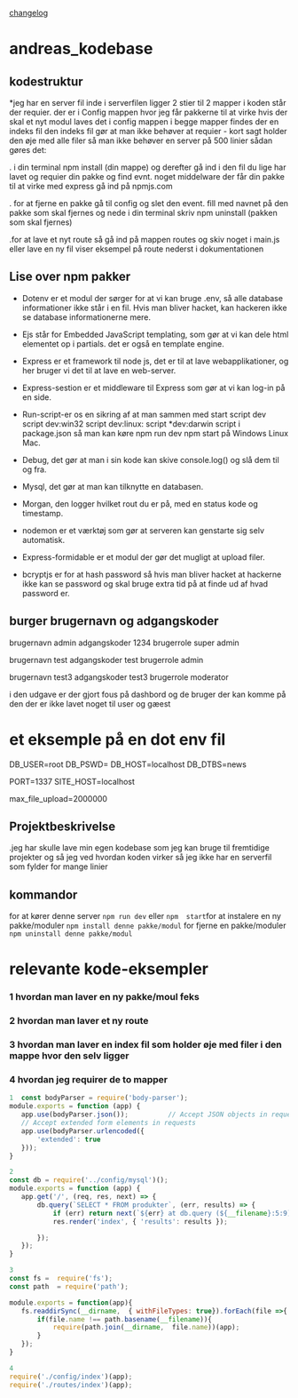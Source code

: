 [changelog](./CHANGELOG.md)
# andreas_kodebase

## kodestruktur 
*jeg har en server fil inde i serverfilen ligger 2 stier til 2 mapper  i koden står der requier. der er i Config mappen hvor jeg får pakkerne til at virke hvis der skal  et nyt modul  laves det i  config mappen 
i begge mapper findes der en indeks fil den indeks fil gør at man ikke behøver at requier - kort sagt holder den øje med alle filer  så man  ikke behøver en server på 500 linier
sådan gøres det:

. i din terminal npm install (din mappe) og derefter gå ind i den fil du lige har  lavet og requier din pakke og find evnt. noget middelware der får din pakke til at virke med express gå ind på npmjs.com

. for at fjerne en pakke gå til config og slet den event. fill  med navnet på den pakke som skal fjernes og nede i din terminal skriv npm uninstall (pakken som skal  fjernes)

.for at lave et nyt route så gå ind på mappen routes og skiv noget i main.js eller lave en ny fil viser eksempel på route nederst i dokumentationen
## Lise over  npm pakker
* Dotenv er et modul der sørger for at vi kan bruge .env, så alle database informationer ikke står i en fil. Hvis man bliver hacket, kan hackeren ikke se database informationerne mere.

* Ejs står for Embedded JavaScript templating, som gør at vi kan dele html elementet op i partials. det er også en template engine.

* Express er et framework til node js, det er til at lave webapplikationer,  og her bruger vi det til at lave en         web-server.

* Express-sestion er et middleware til Express som gør at vi kan log-in på en side.

* Run-script-er os en sikring af at man sammen med start script dev script dev:win32 script dev:linux: script
*dev:darwin script i package.json så man kan køre npm run dev npm start på Windows Linux Mac. 

* Debug, det gør at man i sin kode kan skive console.log() og slå dem til og fra. 

* Mysql, det gør at man kan tilknytte en databasen. 

* Morgan, den logger hvilket rout du er på, med en status kode og timestamp.

* nodemon er et værktøj som gør at serveren kan genstarte sig selv automatisk.

* Express-formidable er et modul der gør det mugligt at upload filer.

* bcryptjs er for at hash password så hvis man bliver hacket at hackerne ikke kan se password og skal bruge extra tid på at finde ud af hvad password er.
## burger brugernavn og adgangskoder
brugernavn admin  adgangskoder 1234 brugerrole  super admin

brugernavn test adgangskoder test brugerrole admin

brugernavn test3 adgangskoder test3 brugerrole moderator

i den udgave er der gjort fous på dashbord og de bruger der kan komme på den der er  ikke lavet noget til user og gæest

# et eksemple på en dot env fil
DB_USER=root
DB_PSWD=
DB_HOST=localhost
DB_DTBS=news

PORT=1337
SITE_HOST=localhost

max_file_upload=2000000

## Projektbeskrivelse
.jeg  har skulle lave min egen kodebase som jeg kan bruge til fremtidige projekter og så jeg ved hvordan koden virker så jeg ikke har en serverfil som fylder for mange linier
## kommandor
for at kører denne server `npm run dev` eller `npm  start`for at instalere en ny pakke/moduler `npm install denne pakke/modul` for fjerne en pakke/moduler `npm uninstall denne pakke/modul` 

# relevante kode-eksempler
### 1 hvordan man laver en ny pakke/moul feks 
### 2 hvordan man laver et ny route
### 3 hvordan man laver en index fil som holder øje med filer i den mappe hvor den selv ligger
### 4 hvordan jeg requirer de to  mapper

 ``` javascript
1  const bodyParser = require('body-parser');
module.exports = function (app) {
    app.use(bodyParser.json());          // Accept JSON objects in requests
    // Accept extended form elements in requests
    app.use(bodyParser.urlencoded({
        'extended': true
    }));
}
  ```
 ``` javascript
2 
 const db = require('../config/mysql')();
module.exports = function (app) {
    app.get('/', (req, res, next) => {
        db.query(`SELECT * FROM produkter`, (err, results) => {
            if (err) return next(`${err} at db.query (${__filename}:5:9)`);
            res.render('index', { 'results': results });

        });
    });
}
  ```
 ``` javascript
3
const fs =  require('fs');
const path  = require('path');

module.exports = function(app){
    fs.readdirSync(__dirname,  { withFileTypes: true}).forEach(file =>{
        if(file.name !== path.basename(__filename)){
            require(path.join(__dirname,  file.name))(app);
        }
    });
}
```
 ``` javascript
4 
require('./config/index')(app);
require('./routes/index')(app);
 ```